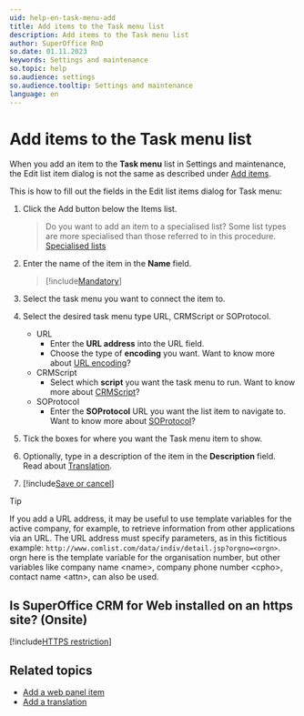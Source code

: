 ```yaml
---
uid: help-en-task-menu-add
title: Add items to the Task menu list
description: Add items to the Task menu list
author: SuperOffice RnD
so.date: 01.11.2023
keywords: Settings and maintenance
so.topic: help
so.audience: settings
so.audience.tooltip: Settings and maintenance
language: en
---
```


# Add items to the Task menu list

When you add an item to the **Task menu** list in Settings and maintenance, the Edit list item dialog is not the same as described under [Add items][2].

This is how to fill out the fields in the Edit list items dialog for Task menu:

1. Click the Add button below the Items list.
    > Do you want to add an item to a specialised list?
    Some list types are more specialised than those referred to in this procedure. [Specialised lists][3]

1. Enter the name of the item in the **Name** field.

    > [!include[Mandatory](includes/note-mandatory-field.md)]

1. Select  the task menu you want to connect the item to.

1. Select the desired task menu type URL, CRMScript or SOProtocol.
    * URL
        * Enter the **URL address** into the URL field.
        * Choose the type of **encoding** you want.
        Want to know more about [URL encoding][4]?
    * CRMScript
        * Select which **script** you want the task menu to run.
        Want to know more about [CRMScript][5]?
    * SOProtocol
        * Enter the **SOProtocol** URL you want the list item to navigate to.
        Want to know more about [SOProtocol][6]?

1. Tick the boxes for where you want the Task menu item to show.

1. Optionally, type in a description of the item in the **Description** field. Read about [Translation][7].

1. [!include[Save or cancel](includes/save-or-cancel.md)]

> [!TIP]
> If you add a URL address, it may be useful to use template variables for the active company, for example, to retrieve information from other applications via an URL. The URL address must specify parameters, as in this fictitious example: `http://www.comlist.com/data/indiv/detail.jsp?orgno=<orgn>`. orgn here is the template variable for the organisation number, but other variables like company name &lt;name&gt;, company phone number &lt;cpho&gt;, contact name &lt;attn&gt;, can also be used.

## Is SuperOffice CRM for Web installed on an https site? (Onsite)

[!include[HTTPS restriction](includes/web-panels-and-https.md)]

## Related topics

* [Add a web panel item][1]
* [Add a translation][7]

<!-- Referenced links -->
[1]: web-panel-add-item.md
[2]: adding-items.md
[3]: specialized-lists.md
[4]: ../../../../en/ui/web-panels/url-encoding.md
[5]: ../../../automation/crmscript/learn/index.md
[6]: ../../../../en/ui/soprotocol/index.md
[7]: ../../../globalization-and-localization/learn/translate-fields.md

<!-- Referenced images -->
